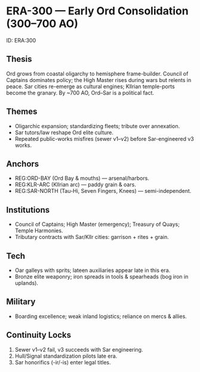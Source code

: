 # ERA-300 — Early Ord Consolidation (300–700 AO)
ID: ERA:300

## Thesis
Ord grows from coastal oligarchy to hemisphere frame-builder. Council of Captains dominates policy; the High Master rises during wars but relents in peace. Sar cities re-emerge as cultural engines; Kllrian temple-ports become the granary. By ~700 AO, Ord–Sar is a political fact.

## Themes
- Oligarchic expansion; standardizing fleets; tribute over annexation.
- Sar tutors/law reshape Ord elite culture.
- Repeated public-works misfires (sewer v1–v2) before Sar-engineered v3 works.

## Anchors
- REG:ORD-BAY (Ord Bay & mouths) — arsenal/harbors.
- REG:KLR-ARC (Kllrian arc) — paddy grain & oars.
- REG:SAR-NORTH (Tau-Hi, Seven Fingers, Knees) — semi-independent.

## Institutions
- Council of Captains; High Master (emergency); Treasury of Quays; Temple Harmonies.
- Tributary contracts with Sar/Kllr cities: garrison + rites + grain.

## Tech
- Oar galleys with sprits; lateen auxiliaries appear late in this era.
- Bronze elite weaponry; iron spreads in tools & spearheads (bog iron in uplands).

## Military
- Boarding excellence; weak inland logistics; reliance on mercs & allies.

## Continuity Locks
1) Sewer v1–v2 fail, v3 succeeds with Sar engineering.
2) Hull/Signal standardization pilots late era.
3) Sar honorifics (-ir/-is) enter legal titles.
